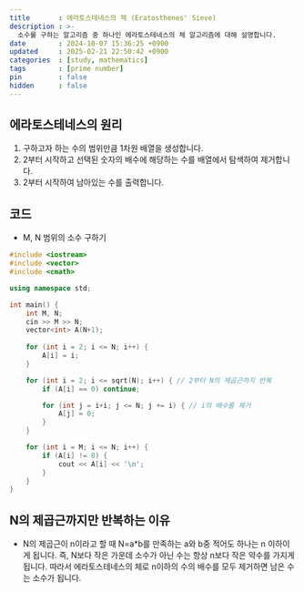 ```yaml
---
title       : 에라토스테네스의 체 (Eratosthenes' Sieve)
description : >-
  소수를 구하는 알고리즘 중 하나인 에라토스테네스의 체 알고리즘에 대해 설명합니다.
date        : 2024-10-07 15:36:25 +0900
updated     : 2025-02-21 22:50:42 +0900
categories  : [study, mathematics]
tags        : [prime number]
pin         : false
hidden      : false
---
```


## 에라토스테네스의 원리
1. 구하고자 하는 수의 범위만큼 1차원 배열을 생성합니다.
2. 2부터 시작하고 선택된 숫자의 배수에 해당하는 수를 배열에서 탐색하여 제거합니다.
3. 2부터 시작하여 남아있는 수를 출력합니다.

## 코드
- M, N 범위의 소수 구하기

```cpp
#include <iostream>
#include <vector>
#include <cmath>

using namespace std;

int main() {
    int M, N;
    cin >> M >> N;
    vector<int> A(N+1);
    
    for (int i = 2; i <= N; i++) {
        A[i] = i;
    }

    for (int i = 2; i <= sqrt(N); i++) { // 2부터 N의 제곱근까지 반복
        if (A[i] == 0) continue;

        for (int j = i+i; j <= N; j += i) { // i의 배수를 제거
            A[j] = 0;
        }
    }

    for (int i = M; i <= N; i++) {
        if (A[i] != 0) {
            cout << A[i] << '\n';
        }
    }
}
```

## N의 제곱근까지만 반복하는 이유
- N의 제곱근이 n이라고 할 때 N=a*b를 만족하는 a와 b중 적어도 하나는 n 이하이게 됩니다. 즉, N보다 작은 가운데 소수가 아닌 수는 항상 n보다 작은 약수를 가지게 됩니다. 따라서 에라토스테네스의 체로 n이하의 수의 배수를 모두 제거하면 남은 수는 소수가 됩니다.
